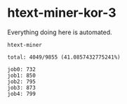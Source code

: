 # htext-miner-kor-3

Everything doing here is automated.

```
htext-miner

total: 4049/9855 (41.0857432775241%)

job0: 732
job1: 850
job2: 795
job3: 873
job4: 799
```